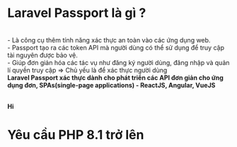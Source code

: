 <h1>Laravel Passport là gì ?</h1>
<br>- Là công cụ thêm tính năng xác thực an toàn vào các ứng dụng web.
<br>- Passport tạo ra các token API mà người dùng có thể sử dụng để truy cập tài nguyên được bảo vệ.
<br>- Giúp đơn giản hóa các tác vụ như đăng ký người dùng, đăng nhập và quản lí quyền truy cập => Chủ yếu là để xác thực người dùng
<br><b>Laravel Passport xác thực dành cho phát triển các API đơn giản cho ứng dụng đơn, SPAs(single-page applications) - ReactJS, Angular, VueJS

<br>Hi
<h1>Yêu cầu PHP 8.1 trở lên